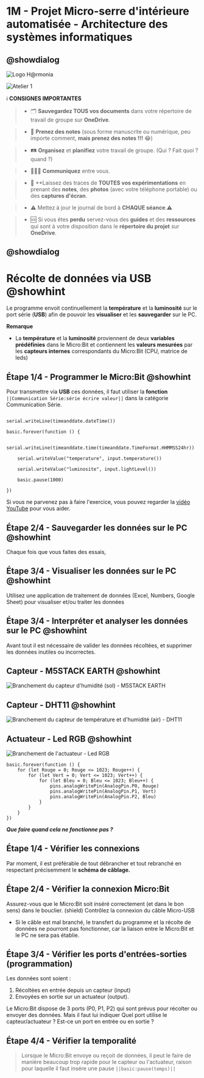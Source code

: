 
# 1M - Projet Micro-serre d'intérieure automatisée - Architecture des systèmes informatiques

## @showdialog

![Logo H@rmonia](https://github.com/ph3n4t3s/1m1-archsys/blob/master/img/Harmonia_v4.jpg?raw=true)

![Atelier 1](https://github.com/ph3n4t3s/1m1-archsys/blob/master/img/Diapositive24.jpeg?raw=true)

ℹ️ **CONSIGNES IMPORTANTES**

> - 🗂️ **Sauvegardez TOUS vos documents**  dans votre répertoire de travail de groupe sur **OneDrive**.

> - 📝 **Prenez des notes** (sous forme manuscrite ou numérique, peu importe comment, **mais prenez des notes !!!** 😂)

> - 🛤️ **Organisez** et  **planifiez** votre travail de groupe. (Qui ? Fait quoi ? quand ?)

> - 🧑‍🧑‍🧒 **Communiquez** entre vous.

> - 🧭 **Laissez des traces de **TOUTES vos expérimentations** en prenant des **notes**, des **photos** (avec votre téléphone portable) ou des **captures d'écran**.

> - ⚠️ Mettez à jour le journal de bord à **CHAQUE séance**.⚠️

> - 🆘 Si vous êtes **perdu** servez-vous des **guides** et des **ressources** qui sont à votre disposition dans le **répertoire du projet** sur **OneDrive**.

## @showdialog

# Récolte de données via USB @showhint

Le programme envoit continuellement la **température** et la **luminosité** sur le port série (**USB**) afin de pouvoir les **visualiser** et les **sauvegarder** sur le PC.

**Remarque**

- La **température** et la **luminosité** proviennent de deux **variables prédéfinies** dans le Micro:Bit et contiennent les **valeurs mesurées** par les **capteurs internes** correspondants du Micro:Bit (CPU, matrice de leds)

## Étape 1/4 - Programmer le Micro:Bit @showhint

Pour transmettre via **USB** ces données, il faut utiliser la **fonction** ``||Communication Série:série écrire valeur||`` dans la catégorie Communication Série.

```blocks

serial.writeLine(timeanddate.dateTime())

basic.forever(function () {

    serial.writeLine(timeanddate.time(timeanddate.TimeFormat.HHMMSS24hr))

    serial.writeValue("temperature", input.temperature())

    serial.writeValue("luminosite", input.lightLevel())

    basic.pause(1000)

})

```

Si vous ne parvenez pas à faire l'exercice, vous pouvez regarder la [vidéo YouTube](https://youtu.be/imzGdgKm4W0?si=EPmg_eWGlHzvkHMw) pour vous aider.

## Étape 2/4 - Sauvegarder les données sur le PC @showhint
Chaque fois que vous faites des essais, 

## Étape 3/4 - Visualiser les données sur le PC @showhint
Utilisez une application de traitement de données (Excel, Numbers, Google Sheet) pour visualiser et/ou traiter les données

## Étape 3/4 - Interpréter et analyser les données sur le PC @showhint
Avant tout il est nécessaire de valider les données récoltées, et supprimer les données inutiles ou incorrectes.


## Capteur - M5STACK EARTH @showhint

![Branchement du capteur d'humidité (sol) - M5STACK EARTH](https://github.com/ph3n4t3s/1m1-archsys/blob/master/img/Diapositive29.jpeg?raw=true)

## Capteur - DHT11 @showhint

![Branchement du capteur de température et d'humidité (air) - DHT11](https://github.com/ph3n4t3s/1m1-archsys/blob/master/img/Diapositive30.jpeg?raw=true)

## Actuateur - Led RGB @showhint

![Branchement de l'actuateur - Led RGB](https://github.com/ph3n4t3s/1m1-archsys/blob/master/img/Diapositive31.jpeg?raw=true)

```blocks
basic.forever(function () {
    for (let Rouge = 0; Rouge <= 1023; Rouge++) {
        for (let Vert = 0; Vert <= 1023; Vert++) {
            for (let Bleu = 0; Bleu <= 1023; Bleu++) {
                pins.analogWritePin(AnalogPin.P0, Rouge)
                pins.analogWritePin(AnalogPin.P1, Vert)
                pins.analogWritePin(AnalogPin.P2, Bleu)
            }
        }
    }
})
```

___Que faire quand cela ne fonctionne pas ?___

## Étape 1/4 - Vérifier les connexions
Par moment, il est préférable de tout débrancher et tout rebranché en respectant précisemment le **schéma de câblage.**

## Étape 2/4 - Vérifier la connexion Micro:Bit
Assurez-vous que le Micro:Bit soit inséré correctement (et dans le bon sens) dans le bouclier. (shield)
Contrôlez la connexion du câble Micro-USB
- Si le câble est mal branché, le transfert du programme et la récolte de données ne pourront pas fonctionner, car la liaison entre le Micro:Bit et le PC ne sera pas établie.

## Étape 3/4 - Vérifier les ports d'entrées-sorties (programmation)
Les données sont soient :
1. Récoltées en entrée depuis un capteur (input) 
2. Envoyées en sortie sur un actuateur (output).

Le Micro:Bit dispose de 3 ports (P0, P1, P2) qui sont prévus pour récolter ou envoyer des données. Mais il faut lui indiquer 
Quel port utilise le capteur/actuateur ?
Est-ce un port en entrée ou en sortie ?

## Étape 4/4 - Vérifier la temporalité

> Lorsque le Micro:Bit envoye ou reçoit de données, il peut le faire de manière beaucoup trop rapide pour le capteur ou l'actuateur, raison pour laquelle il faut insére une pause ``||basic:pause(temps)||``